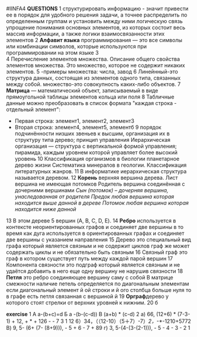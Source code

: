 #IINFA4
**QUESTIONS**
1 структурировать информацию - значит привести ее в порядок для удобного решения задачи, а точнее распределить по определенным группам и установить между ними логическую связь упрощение понимания основных элементов, из которых состоит весь массив информации, а также логики взаимосвязанности этих элементов
2 **Алфавит языка** программирования — это все символы или комбинации символов, которые используются при программировании на этом языке 
3  
4 Перечисление элементов множества. Описание общего свойства элементов множества. Это множество, которое не содержит никаких элементов.
5 -примеры множества: числа, завод
6 Линейнный-это структура данных, состоящая из элементов одного типа, связанных между собой. множество-это совокупность каких-либо объектов.
7 **Матрица** — математический объект, записываемый в виде прямоугольной таблицы элементов кольца или поля
8 Табличные данные можно преобразовать в список формата "каждая строка - отдельный элемент":
- Первая строка: элемент1, элемент2, элемент3
- Вторая строка: элемент4, элемент5, элементб
9  порядок подчинённости низших звеньев к высшим, организация их в структуру типа дерево; принцип управления Иерархическая организация — структура с вертикальной формой управления; пирамида, каждым уровнем которой управляет более высокий уровень
10 Классификация организмов в биологии планетарное дерево жизни 
  Систематика минералов в геологии.
     Классификация литературных жанров.
11 В информатике иерархическая структура называется деревом.
12 **Корень** верхняя вершина дерева.
  Лист  вершинa не имеющая потомков
  Родитель вершина соединённая с дочерними вершинами
  *Сын (потомок) – дочерняя вершина, унаследованная от родителя*
    *Предок  любая вершина которая находится выше данной в дереве*
  *Потомок  любая вершина которая находится ниже данной*

13  В этом дереве 5 вершин (A, B, C, D, E).
14 **Ребро** используется в контексте неориентированных графов и соединяет две вершины в то время как дуга используется в ориентированных графах и соединяет две вершины с указанием направления
15    Дерево  это специальный вид графа который является связным и не содержит циклов граф же может содержать циклы и не обязательно быть связным
16 Связный граф  это граф в котором существует путь между каждой парой вершин
17  Компонента связности  это подграф который является связным и не удаётся добавить в него еще одну вершину не нарушив связности
18  **Петля** это ребро соединяющее вершину саму с собой В матрице смежности наличие петель определяется по диагональным элементам если диагональный элемент й ой строки и й ого столбца больше нуля  то в графе есть петля  связанная с вершиной й
19 **Орграф**дерево у которого стоят стрелки от верхних уровней к нижним.
20 б



**exercise**
1
А a-(b+c)=d
Б a -(b-(c-d))
В (a+b) * (c-d)
2
а) 66, (12+6) * (7-3-1) + 12, + * + 126 - - 7 3 1 12
6）34，（（12-10）（5＋7）-7）*2，*-*-1210+5772
B) 9, 5- (6+ (7- (8+9))), - 5 + 6 - 7 + 89
г) 3, 5-(4-(3-(2-1))), - 5 - 4 - 3 - 2 1


